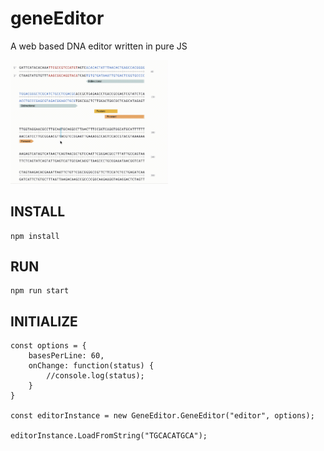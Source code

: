 # geneEditor
A web based DNA editor written in pure JS


<img src="https://github.com/lrondanini/geneEditor/blob/main/video.gif" alt="drawing" width="50%"/>

## INSTALL

```
npm install
```

## RUN

```
npm run start
```


## INITIALIZE

```
const options = {
    basesPerLine: 60,
	onChange: function(status) {
	    //console.log(status);
	}
}

const editorInstance = new GeneEditor.GeneEditor("editor", options);

editorInstance.LoadFromString("TGCACATGCA");
```

